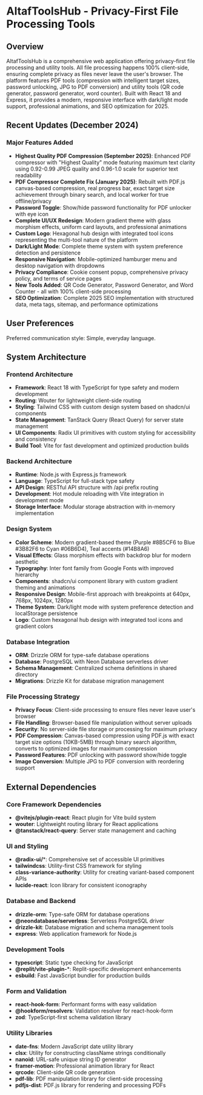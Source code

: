 # AltafToolsHub - Privacy-First File Processing Tools

## Overview

AltafToolsHub is a comprehensive web application offering privacy-first file processing and utility tools. All file processing happens 100% client-side, ensuring complete privacy as files never leave the user's browser. The platform features PDF tools (compression with intelligent target sizes, password unlocking, JPG to PDF conversion) and utility tools (QR code generator, password generator, word counter). Built with React 18 and Express, it provides a modern, responsive interface with dark/light mode support, professional animations, and SEO optimization for 2025.

## Recent Updates (December 2024)

### Major Features Added
- **Highest Quality PDF Compression (September 2025)**: Enhanced PDF compressor with "Highest Quality" mode featuring maximum text clarity using 0.92-0.99 JPEG quality and 0.96-1.0 scale for superior text readability
- **PDF Compressor Complete Fix (January 2025)**: Rebuilt with PDF.js canvas-based compression, real progress bar, exact target size achievement through binary search, and local worker for true offline/privacy
- **Password Toggle**: Show/hide password functionality for PDF unlocker with eye icon
- **Complete UI/UX Redesign**: Modern gradient theme with glass morphism effects, uniform card layouts, and professional animations
- **Custom Logo**: Hexagonal hub design with integrated tool icons representing the multi-tool nature of the platform
- **Dark/Light Mode**: Complete theme system with system preference detection and persistence
- **Responsive Navigation**: Mobile-optimized hamburger menu and desktop navigation with dropdowns
- **Privacy Compliance**: Cookie consent popup, comprehensive privacy policy, and terms of service pages
- **New Tools Added**: QR Code Generator, Password Generator, and Word Counter - all with 100% client-side processing
- **SEO Optimization**: Complete 2025 SEO implementation with structured data, meta tags, sitemap, and performance optimizations

## User Preferences

Preferred communication style: Simple, everyday language.

## System Architecture

### Frontend Architecture
- **Framework**: React 18 with TypeScript for type safety and modern development
- **Routing**: Wouter for lightweight client-side routing
- **Styling**: Tailwind CSS with custom design system based on shadcn/ui components
- **State Management**: TanStack Query (React Query) for server state management
- **UI Components**: Radix UI primitives with custom styling for accessibility and consistency
- **Build Tool**: Vite for fast development and optimized production builds

### Backend Architecture
- **Runtime**: Node.js with Express.js framework
- **Language**: TypeScript for full-stack type safety
- **API Design**: RESTful API structure with /api prefix routing
- **Development**: Hot module reloading with Vite integration in development mode
- **Storage Interface**: Modular storage abstraction with in-memory implementation

### Design System
- **Color Scheme**: Modern gradient-based theme (Purple #8B5CF6 to Blue #3B82F6 to Cyan #06B6D4), Teal accents (#14B8A6)
- **Visual Effects**: Glass morphism effects with backdrop blur for modern aesthetic
- **Typography**: Inter font family from Google Fonts with improved hierarchy
- **Components**: shadcn/ui component library with custom gradient theming and animations
- **Responsive Design**: Mobile-first approach with breakpoints at 640px, 768px, 1024px, 1280px
- **Theme System**: Dark/light mode with system preference detection and localStorage persistence
- **Logo**: Custom hexagonal hub design with integrated tool icons and gradient colors

### Database Integration
- **ORM**: Drizzle ORM for type-safe database operations
- **Database**: PostgreSQL with Neon Database serverless driver
- **Schema Management**: Centralized schema definitions in shared directory
- **Migrations**: Drizzle Kit for database migration management

### File Processing Strategy
- **Privacy Focus**: Client-side processing to ensure files never leave user's browser
- **File Handling**: Browser-based file manipulation without server uploads
- **Security**: No server-side file storage or processing for maximum privacy
- **PDF Compression**: Canvas-based compression using PDF.js with exact target size options (10KB-5MB) through binary search algorithm, converts to optimized images for maximum compression
- **Password Features**: PDF unlocking with password show/hide toggle
- **Image Conversion**: Multiple JPG to PDF conversion with reordering support

## External Dependencies

### Core Framework Dependencies
- **@vitejs/plugin-react**: React plugin for Vite build system
- **wouter**: Lightweight routing library for React applications
- **@tanstack/react-query**: Server state management and caching

### UI and Styling
- **@radix-ui/***: Comprehensive set of accessible UI primitives
- **tailwindcss**: Utility-first CSS framework for styling
- **class-variance-authority**: Utility for creating variant-based component APIs
- **lucide-react**: Icon library for consistent iconography

### Database and Backend
- **drizzle-orm**: Type-safe ORM for database operations
- **@neondatabase/serverless**: Serverless PostgreSQL driver
- **drizzle-kit**: Database migration and schema management tools
- **express**: Web application framework for Node.js

### Development Tools
- **typescript**: Static type checking for JavaScript
- **@replit/vite-plugin-***: Replit-specific development enhancements
- **esbuild**: Fast JavaScript bundler for production builds

### Form and Validation
- **react-hook-form**: Performant forms with easy validation
- **@hookform/resolvers**: Validation resolver for react-hook-form
- **zod**: TypeScript-first schema validation library

### Utility Libraries
- **date-fns**: Modern JavaScript date utility library
- **clsx**: Utility for constructing className strings conditionally
- **nanoid**: URL-safe unique string ID generator
- **framer-motion**: Professional animation library for React
- **qrcode**: Client-side QR code generation
- **pdf-lib**: PDF manipulation library for client-side processing
- **pdfjs-dist**: PDF.js library for rendering and processing PDFs